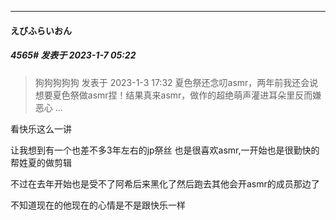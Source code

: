 

*****

####  えびふらいおん  
##### 4565#       发表于 2023-1-7 05:22

<blockquote>狗狗狗狗狗 发表于 2023-1-3 17:32
夏色祭还念叨asmr，两年前我还会说想要夏色祭做asmr捏！结果真来asmr，做作的超绝萌声灌进耳朵里反而嫌恶心 ...</blockquote>
看快乐这么一讲

让我想到有一个也差不多3年左右的jp祭丝 也是很喜欢asmr,一开始也是很勤快的帮姓夏的做剪辑

不过在去年开始也是受不了阿希后来黑化了然后跑去其他会开asmr的成员那边了

不知道现在的他现在的心情是不是跟快乐一样

